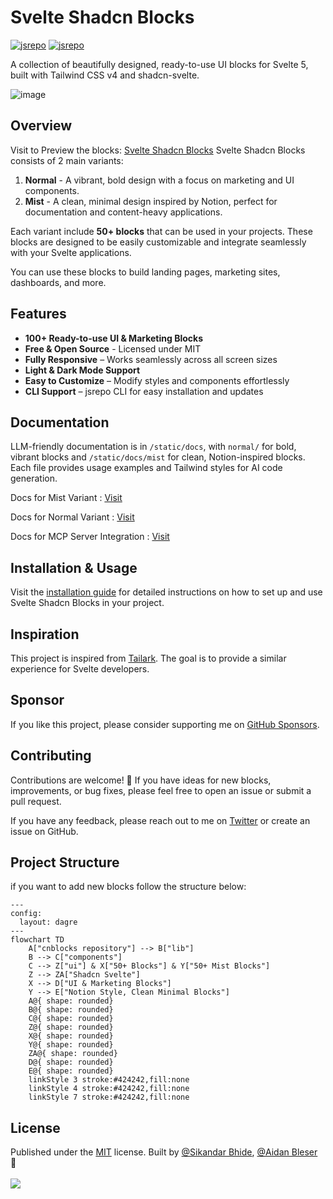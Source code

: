 # Svelte Shadcn Blocks

[![jsrepo](https://jsrepo.com/badges/@sv/cnblocks)](https://jsrepo.com/@sv/cnblocks)
[![jsrepo](https://jsrepo.com/badges/@sv/cnblocks/dm)](https://jsrepo.com/@sv/cnblocks)

A collection of beautifully designed, ready-to-use UI blocks for Svelte 5, built with Tailwind CSS v4 and shadcn-svelte.

![image](https://sv-blocks.vercel.app/og.png)

## Overview

Visit to Preview the blocks: [Svelte Shadcn Blocks](https://sv-blocks.vercel.app/)
Svelte Shadcn Blocks consists of 2 main variants:

1. **Normal** - A vibrant, bold design with a focus on marketing and UI components.
2. **Mist** - A clean, minimal design inspired by Notion, perfect for documentation and content-heavy applications.

Each variant include **50+ blocks** that can be used in your projects.
These blocks are designed to be easily customizable and integrate seamlessly with your Svelte applications.

You can use these blocks to build landing pages, marketing sites, dashboards, and more.

## Features

- **100+ Ready-to-use UI & Marketing Blocks**
- **Free & Open Source** - Licensed under MIT
- **Fully Responsive** – Works seamlessly across all screen sizes
- **Light & Dark Mode Support**
- **Easy to Customize** – Modify styles and components effortlessly
- **CLI Support** – jsrepo CLI for easy installation and updates

## Documentation

LLM-friendly documentation is in `/static/docs`, with `normal/` for bold, vibrant blocks and `/static/docs/mist` for clean, Notion-inspired blocks. Each file provides usage examples and Tailwind styles for AI code generation.

Docs for Mist Variant : [Visit](/static/docs/mist)

Docs for Normal Variant : [Visit](/static/docs/normal)

Docs for MCP Server Integration : [Visit](https://sv-blocks.vercel.app/docs/mcp)

## Installation & Usage

Visit the [installation guide](https://sv-blocks.vercel.app/docs/installation) for detailed instructions on how to set up and use Svelte Shadcn Blocks in your project.

## Inspiration

This project is inspired from [Tailark](https://tailark.com/).
The goal is to provide a similar experience for Svelte developers.

## Sponsor

If you like this project, please consider supporting me on [GitHub Sponsors](https://github.com/sponsors/SikandarJODD).

## Contributing
Contributions are welcome! 💛
If you have ideas for new blocks, improvements, or bug fixes, please feel free to open an issue or submit a pull request.

If you have any feedback, please reach out to me on [Twitter](https://x.com/Sikandar_Bhide) or create an issue on GitHub.

## Project Structure
if you want to add new blocks follow the structure below:

```mermaid
---
config:
  layout: dagre
---
flowchart TD
    A["cnblocks repository"] --> B["lib"]
    B --> C["components"]
    C --> Z["ui"] & X["50+ Blocks"] & Y["50+ Mist Blocks"]
    Z --> ZA["Shadcn Svelte"]
    X --> D["UI & Marketing Blocks"]
    Y --> E["Notion Style, Clean Minimal Blocks"]
    A@{ shape: rounded}
    B@{ shape: rounded}
    C@{ shape: rounded}
    Z@{ shape: rounded}
    X@{ shape: rounded}
    Y@{ shape: rounded}
    ZA@{ shape: rounded}
    D@{ shape: rounded}
    E@{ shape: rounded}
    linkStyle 3 stroke:#424242,fill:none
    linkStyle 4 stroke:#424242,fill:none
    linkStyle 7 stroke:#424242,fill:none
```


## License

Published under the [MIT](https://github.com/SikandarJODD/cnblocks/blob/master/LICENSE) license.
Built by [@Sikandar Bhide](https://github.com/SikandarJODD), [@Aidan Bleser](https://github.com/ieedan) 💛
<br><br>
<a href="https://github.com/SikandarJODD/cnblocks/graphs/contributors">
<img src="https://contrib.rocks/image?repo=SikandarJODD/cnblocks" />
</a>
